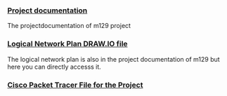 ### [Project documentation](M129_LB3.pdf)
The projectdocumentation of m129 project

### [Logical Network Plan DRAW.IO file](M129-Garbo.drawio)
The logical network plan is also in the project documentation of m129 but here you can directly accesss it.

### [Cisco Packet Tracer File for the Project](Project_m129.pkt)
